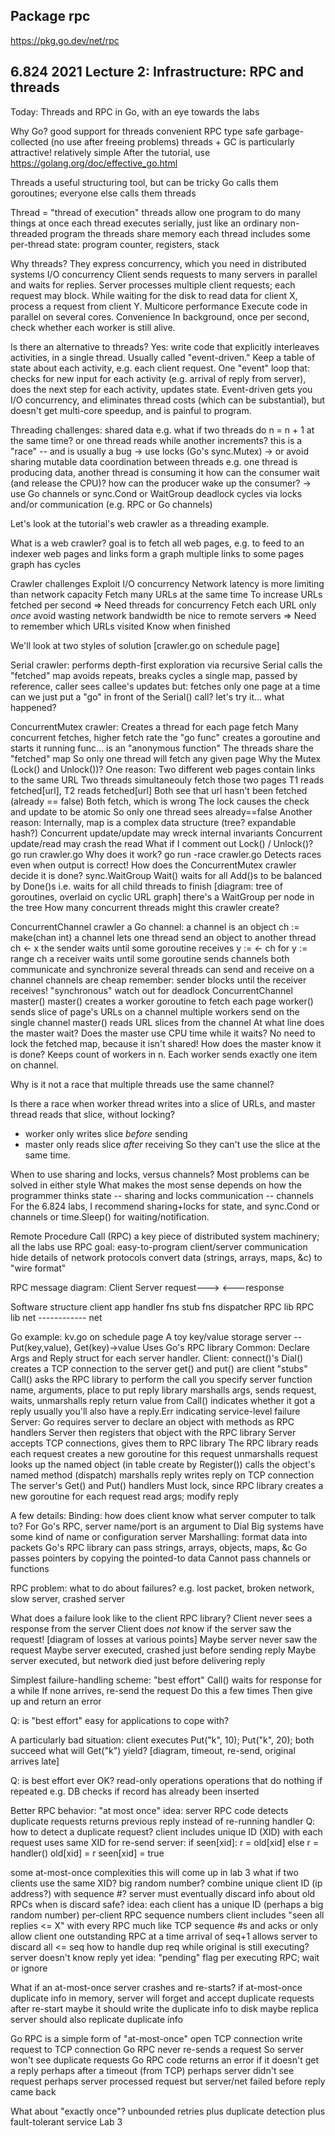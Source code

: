 ## Package rpc 
https://pkg.go.dev/net/rpc

## 6.824 2021 Lecture 2: Infrastructure: RPC and threads

Today:
Threads and RPC in Go, with an eye towards the labs

Why Go?
good support for threads
convenient RPC
type safe
garbage-collected (no use after freeing problems)
threads + GC is particularly attractive!
relatively simple
After the tutorial, use https://golang.org/doc/effective_go.html

Threads
a useful structuring tool, but can be tricky
Go calls them goroutines; everyone else calls them threads

Thread = "thread of execution"
threads allow one program to do many things at once
each thread executes serially, just like an ordinary non-threaded program
the threads share memory
each thread includes some per-thread state:
program counter, registers, stack

Why threads?
They express concurrency, which you need in distributed systems
I/O concurrency
Client sends requests to many servers in parallel and waits for replies.
Server processes multiple client requests; each request may block.
While waiting for the disk to read data for client X,
process a request from client Y.
Multicore performance
Execute code in parallel on several cores.
Convenience
In background, once per second, check whether each worker is still alive.

Is there an alternative to threads?
Yes: write code that explicitly interleaves activities, in a single thread.
Usually called "event-driven."
Keep a table of state about each activity, e.g. each client request.
One "event" loop that:
checks for new input for each activity (e.g. arrival of reply from server),
does the next step for each activity,
updates state.
Event-driven gets you I/O concurrency,
and eliminates thread costs (which can be substantial),
but doesn't get multi-core speedup,
and is painful to program.

Threading challenges:
shared data
e.g. what if two threads do n = n + 1 at the same time?
or one thread reads while another increments?
this is a "race" -- and is usually a bug
-> use locks (Go's sync.Mutex)
-> or avoid sharing mutable data
coordination between threads
e.g. one thread is producing data, another thread is consuming it
how can the consumer wait (and release the CPU)?
how can the producer wake up the consumer?
-> use Go channels or sync.Cond or WaitGroup
deadlock
cycles via locks and/or communication (e.g. RPC or Go channels)

Let's look at the tutorial's web crawler as a threading example.

What is a web crawler?
goal is to fetch all web pages, e.g. to feed to an indexer
web pages and links form a graph
multiple links to some pages
graph has cycles

Crawler challenges
Exploit I/O concurrency
Network latency is more limiting than network capacity
Fetch many URLs at the same time
To increase URLs fetched per second
=> Need threads for concurrency
Fetch each URL only *once*
avoid wasting network bandwidth
be nice to remote servers
=> Need to remember which URLs visited
Know when finished

We'll look at two styles of solution [crawler.go on schedule page]

Serial crawler:
performs depth-first exploration via recursive Serial calls
the "fetched" map avoids repeats, breaks cycles
a single map, passed by reference, caller sees callee's updates
but: fetches only one page at a time
can we just put a "go" in front of the Serial() call?
let's try it... what happened?

ConcurrentMutex crawler:
Creates a thread for each page fetch
Many concurrent fetches, higher fetch rate
the "go func" creates a goroutine and starts it running
func... is an "anonymous function"
The threads share the "fetched" map
So only one thread will fetch any given page
Why the Mutex (Lock() and Unlock())?
One reason:
Two different web pages contain links to the same URL
Two threads simultaneouly fetch those two pages
T1 reads fetched[url], T2 reads fetched[url]
Both see that url hasn't been fetched (already == false)
Both fetch, which is wrong
The lock causes the check and update to be atomic
So only one thread sees already==false
Another reason:
Internally, map is a complex data structure (tree? expandable hash?)
Concurrent update/update may wreck internal invariants
Concurrent update/read may crash the read
What if I comment out Lock() / Unlock()?
go run crawler.go
Why does it work?
go run -race crawler.go
Detects races even when output is correct!
How does the ConcurrentMutex crawler decide it is done?
sync.WaitGroup
Wait() waits for all Add()s to be balanced by Done()s
i.e. waits for all child threads to finish
[diagram: tree of goroutines, overlaid on cyclic URL graph]
there's a WaitGroup per node in the tree
How many concurrent threads might this crawler create?

ConcurrentChannel crawler
a Go channel:
a channel is an object
ch := make(chan int)
a channel lets one thread send an object to another thread
ch <- x
the sender waits until some goroutine receives
y := <- ch
for y := range ch
a receiver waits until some goroutine sends
channels both communicate and synchronize
several threads can send and receive on a channel
channels are cheap
remember: sender blocks until the receiver receives!
"synchronous"
watch out for deadlock
ConcurrentChannel master()
master() creates a worker goroutine to fetch each page
worker() sends slice of page's URLs on a channel
multiple workers send on the single channel
master() reads URL slices from the channel
At what line does the master wait?
Does the master use CPU time while it waits?
No need to lock the fetched map, because it isn't shared!
How does the master know it is done?
Keeps count of workers in n.
Each worker sends exactly one item on channel.

Why is it not a race that multiple threads use the same channel?

Is there a race when worker thread writes into a slice of URLs,
and master thread reads that slice, without locking?
* worker only writes slice *before* sending
* master only reads slice *after* receiving
  So they can't use the slice at the same time.

When to use sharing and locks, versus channels?
Most problems can be solved in either style
What makes the most sense depends on how the programmer thinks
state -- sharing and locks
communication -- channels
For the 6.824 labs, I recommend sharing+locks for state,
and sync.Cond or channels or time.Sleep() for waiting/notification.

Remote Procedure Call (RPC)
a key piece of distributed system machinery; all the labs use RPC
goal: easy-to-program client/server communication
hide details of network protocols
convert data (strings, arrays, maps, &c) to "wire format"

RPC message diagram:
Client             Server
request--->
<---response

Software structure
client app        handler fns
stub fns         dispatcher
RPC lib           RPC lib
net  ------------ net

Go example: kv.go on schedule page
A toy key/value storage server -- Put(key,value), Get(key)->value
Uses Go's RPC library
Common:
Declare Args and Reply struct for each server handler.
Client:
connect()'s Dial() creates a TCP connection to the server
get() and put() are client "stubs"
Call() asks the RPC library to perform the call
you specify server function name, arguments, place to put reply
library marshalls args, sends request, waits, unmarshalls reply
return value from Call() indicates whether it got a reply
usually you'll also have a reply.Err indicating service-level failure
Server:
Go requires server to declare an object with methods as RPC handlers
Server then registers that object with the RPC library
Server accepts TCP connections, gives them to RPC library
The RPC library
reads each request
creates a new goroutine for this request
unmarshalls request
looks up the named object (in table create by Register())
calls the object's named method (dispatch)
marshalls reply
writes reply on TCP connection
The server's Get() and Put() handlers
Must lock, since RPC library creates a new goroutine for each request
read args; modify reply

A few details:
Binding: how does client know what server computer to talk to?
For Go's RPC, server name/port is an argument to Dial
Big systems have some kind of name or configuration server
Marshalling: format data into packets
Go's RPC library can pass strings, arrays, objects, maps, &c
Go passes pointers by copying the pointed-to data
Cannot pass channels or functions

RPC problem: what to do about failures?
e.g. lost packet, broken network, slow server, crashed server

What does a failure look like to the client RPC library?
Client never sees a response from the server
Client does *not* know if the server saw the request!
[diagram of losses at various points]
Maybe server never saw the request
Maybe server executed, crashed just before sending reply
Maybe server executed, but network died just before delivering reply

Simplest failure-handling scheme: "best effort"
Call() waits for response for a while
If none arrives, re-send the request
Do this a few times
Then give up and return an error

Q: is "best effort" easy for applications to cope with?

A particularly bad situation:
client executes
Put("k", 10);
Put("k", 20);
both succeed
what will Get("k") yield?
[diagram, timeout, re-send, original arrives late]

Q: is best effort ever OK?
read-only operations
operations that do nothing if repeated
e.g. DB checks if record has already been inserted

Better RPC behavior: "at most once"
idea: server RPC code detects duplicate requests
returns previous reply instead of re-running handler
Q: how to detect a duplicate request?
client includes unique ID (XID) with each request
uses same XID for re-send
server:
if seen[xid]:
r = old[xid]
else
r = handler()
old[xid] = r
seen[xid] = true

some at-most-once complexities
this will come up in lab 3
what if two clients use the same XID?
big random number?
combine unique client ID (ip address?) with sequence #?
server must eventually discard info about old RPCs
when is discard safe?
idea:
each client has a unique ID (perhaps a big random number)
per-client RPC sequence numbers
client includes "seen all replies <= X" with every RPC
much like TCP sequence #s and acks
or only allow client one outstanding RPC at a time
arrival of seq+1 allows server to discard all <= seq
how to handle dup req while original is still executing?
server doesn't know reply yet
idea: "pending" flag per executing RPC; wait or ignore

What if an at-most-once server crashes and re-starts?
if at-most-once duplicate info in memory, server will forget
and accept duplicate requests after re-start
maybe it should write the duplicate info to disk
maybe replica server should also replicate duplicate info

Go RPC is a simple form of "at-most-once"
open TCP connection
write request to TCP connection
Go RPC never re-sends a request
So server won't see duplicate requests
Go RPC code returns an error if it doesn't get a reply
perhaps after a timeout (from TCP)
perhaps server didn't see request
perhaps server processed request but server/net failed before reply came back

What about "exactly once"?
unbounded retries plus duplicate detection plus fault-tolerant service
Lab 3